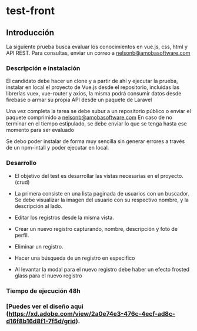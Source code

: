 # test-front

## Introducción
La siguiente prueba busca evaluar los conocimientos en vue.js, css, html y API REST. Para consultas, enviar un correo a nelsonb@amobasoftware.com

### Descripción e instalación

El candidato debe hacer un clone y a partir de ahí y ejecutar la prueba, instalar en local el proyecto de Vue.js  desde el repositorio, incluidas las librerías vuex,  vue-router y axios,  la misma podrá consumir datos desde firebase o armar su propia API desde un paquete de Laravel 

Una vez completa la tarea se debe subur a un repositorio público o enviar el paquete comprimido a  nelsonb@amobasoftware.com
En caso de no terminar en el tiempo estipulado, se debe enviar lo que se tenga hasta ese momento para ser evaluado

Se debo poder instalar de forma muy sencilla sin generar errores a través de un npm-intall y poder ejecutar en local.

### Desarrollo
* El objetivo del test es desarrollar las vistas necesarias en el proyecto. (crud)

* La primera consiste en una lista paginada de usuarios con un buscador. Se debe visualizar la imagen del usuario con su respectivo nombre, y la descripción al lado.

* Editar los registros desde la misma vista.

* Crear  un nuevo registro capturando, nombre, descripción y foto de perfil.

* Eliminar  un registro.

* Hacer una búsqueda de un registro en especifico 

* Al levantar la modal para el nuevo registro debe haber un efecto frosted glass  para el nuevo registro

### Tiempo de ejecución 48h 


### [Puedes ver el diseño aqui (https://xd.adobe.com/view/2a0e74e3-476c-4ecf-ad8c-d16f8b16d8f1-7f5d/grid).
